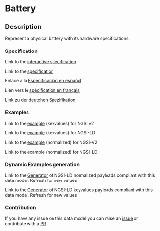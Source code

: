 # Battery

## Description 

Represent a physical battery with its hardware specifications
### Specification

Link to the [interactive specification](https://swagger.lab.fiware.org/?url=https://github.com/smart-data-models/dataModel.Battery/blob/master/Battery/swagger.yaml)

Link to the [specification](https://github.com/smart-data-models/dataModel.Battery/blob/master/Battery/doc/spec.md)

Enlace a la [Especificación en español](https://github.com/smart-data-models/dataModel.Battery/blob/master/Battery/doc/spec_ES.md)

Lien vers le [spécification en français](https://github.com/smart-data-models/dataModel.Battery/blob/master/Battery/doc/spec_FR.md)

Link zu der [deutchen Spezifikation](https://github.com/smart-data-models/dataModel.Battery/blob/master/Battery/doc/spec_DE.md)
### Examples

Link to the [example](https://github.com/smart-data-models/dataModel.Battery/blob/master/Battery/examples/example.json) (keyvalues) for NGSI v2

Link to the [example](https://github.com/smart-data-models/dataModel.Battery/blob/master/Battery/examples/example.jsonld) (keyvalues) for NGSI-LD

Link to the [example](https://github.com/smart-data-models/dataModel.Battery/blob/master/Battery/examples/example-normalized.json) (normalized) for NGSI-V2

Link to the [example](https://github.com/smart-data-models/dataModel.Battery/blob/master/Battery/examples/example-normalized.jsonld) (normalized) for NGSI-LD
### Dynamic Examples generation

Link to the [Generator](https://smartdatamodels.org/extra/ngsi-ld_generator_v0.92.php?schemaUrl=https://raw.githubusercontent.com/smart-data-models/dataModel.Battery/master/Battery/schema.json&email=info@smartdatamodels.org) of NGSI-LD normalized payloads compliant with this data model. Refresh for new values

Link to the [Generator](https://smartdatamodels.org/extra/ngsi-ld_generator_keyvalues_v0.92.php?schemaUrl=https://raw.githubusercontent.com/smart-data-models/dataModel.Battery/master/Battery/schema.json&email=info@smartdatamodels.org) of NGSI-LD keyvalues payloads compliant with this data model. Refresh for new values
### Contribution

 If you have any issue on this data model you can raise an [issue](https://github.com/smart-data-models/dataModel.Battery/issues)  or contribute with a [PR](https://github.com/smart-data-models/dataModel.Battery/pulls)